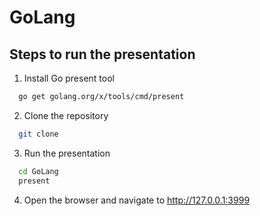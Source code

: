 # GoLang
## Steps to run the presentation
1. Install Go present tool
```bash
  go get golang.org/x/tools/cmd/present
```
2. Clone the repository
```bash
  git clone
```
3. Run the presentation
```bash
  cd GoLang
  present
```
4. Open the browser and navigate to http://127.0.0.1:3999

